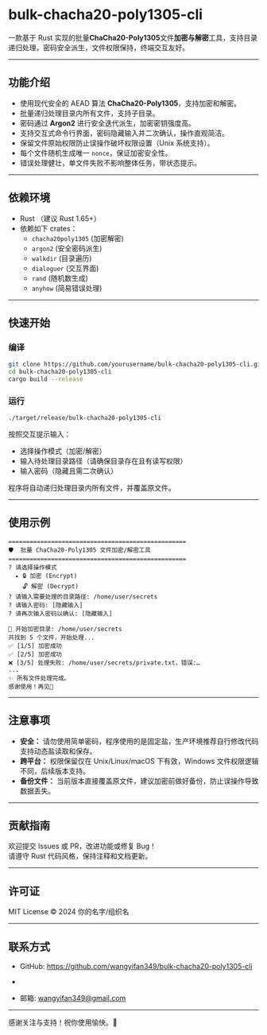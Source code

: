 # bulk-chacha20-poly1305-cli

一款基于 Rust 实现的批量**ChaCha20-Poly1305**文件**加密与解密**工具，支持目录递归处理，密码安全派生，文件权限保持，终端交互友好。

---

## 功能介绍

- 使用现代安全的 AEAD 算法 **ChaCha20-Poly1305**，支持加密和解密。
- 批量递归处理目录内所有文件，支持子目录。
- 密码通过 **Argon2** 进行安全迭代派生，加密密钥强度高。
- 支持交互式命令行界面，密码隐藏输入并二次确认，操作直观简洁。
- 保留文件原始权限防止误操作破坏权限设置（Unix 系统支持）。
- 每个文件随机生成唯一 `nonce`，保证加密安全性。
- 错误处理健壮，单文件失败不影响整体任务，带状态提示。

---

## 依赖环境

- Rust （建议 Rust 1.65+）
- 依赖如下 crates：
  - `chacha20poly1305` (加密解密)
  - `argon2` (安全密码派生)
  - `walkdir` (目录遍历)
  - `dialoguer` (交互界面)
  - `rand` (随机数生成)
  - `anyhow` (简易错误处理)

---

## 快速开始

### 编译

```bash
git clone https://github.com/yourusername/bulk-chacha20-poly1305-cli.git
cd bulk-chacha20-poly1305-cli
cargo build --release
```

### 运行

```bash
./target/release/bulk-chacha20-poly1305-cli
```

按照交互提示输入：

- 选择操作模式（加密/解密）
- 输入待处理目录路径（请确保目录存在且有读写权限）
- 输入密码（隐藏且需二次确认）

程序将自动递归处理目录内所有文件，并覆盖原文件。

---

## 使用示例

```text
==================================================
🛡️  批量 ChaCha20-Poly1305 文件加密/解密工具
==================================================
? 请选择操作模式
  ▸ 🔒 加密 (Encrypt)
    🔓 解密 (Decrypt)
? 请输入需要处理的目录路径: /home/user/secrets
? 请输入密码: [隐藏输入]
? 请再次输入密码以确认: [隐藏输入]

🚀 开始加密目录: /home/user/secrets
共找到 5 个文件，开始处理...
✅ [1/5] 加密成功
✅ [2/5] 加密成功
❌ [3/5] 处理失败: /home/user/secrets/private.txt，错误:…
...
✨ 所有文件处理完成。
感谢使用！再见🤗
```

---

## 注意事项

- **安全：** 请勿使用简单密码，程序使用的是固定盐，生产环境推荐自行修改代码支持动态盐读取和保存。
- **跨平台：** 权限保留仅在 Unix/Linux/macOS 下有效，Windows 文件权限逻辑不同，后续版本支持。
- **备份文件：** 当前版本直接覆盖原文件，建议加密前做好备份，防止误操作导致数据丢失。

---

## 贡献指南

欢迎提交 Issues 或 PR，改进功能或修复 Bug！  
请遵守 Rust 代码风格，保持注释和文档更新。

---

## 许可证

MIT License © 2024 你的名字/组织名

---

## 联系方式

- GitHub: https://github.com/wangyifan349/bulk-chacha20-poly1305-cli

- 
- 邮箱: wangyifan349@gmail.com

---

感谢关注与支持！祝你使用愉快。🎉
